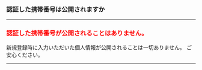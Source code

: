 <h3>認証した携帯番号は公開されますか</h3>
<hr>

<h3><font color="ff0000">認証した携帯番号が公開されることはありません。</font></h3>

新規登録時に入力いただいた個人情報が公開されることは一切ありません。  ご安心ください。

<hr>